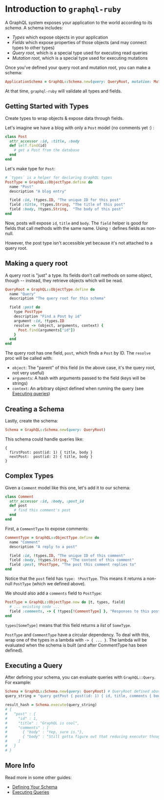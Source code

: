 # Introduction to `graphql-ruby`

A GraphQL system exposes your application to the world according to its _schema_. A schema includes:

- _Types_ which expose objects in your application
- _Fields_ which expose properties of those objects (and may connect types to other types)
- _Query root_, which is a special type used for executing read queries
- _Mutation root_, which is a special type used for executing mutations

Once you've defined your query root and mutation root, you can make a schema:

```ruby
ApplicationSchema = GraphQL::Schema.new(query: QueryRoot, mutation: MutationRoot)
```

At that time, `graphql-ruby` will validate all types and fields.

## Getting Started with Types

Create types to wrap objects & expose data through fields.  

Let's imagine we have a blog with only a `Post` model (no comments yet :) :

```ruby
class Post
  attr_accessor :id, :title, :body
  def self.find(id)
    # get a Post from the database
  end
end
```

Let's make type for `Post`:

```ruby
# `types` is a helper for declaring GraphQL types
PostType = GraphQL::ObjectType.define do
  name "Post"
  description "A blog entry"

  field :id, !types.ID, "The unique ID for this post"
  field :title, !types.String, "The title of this post"
  field :body, !types.String,  "The body of this post"
end
```

Now, posts will expose `id`, `title` and `body`. The `field` helper is good for fields that call methods with the same name. Using `!` defines fields as non-null.

However, the post type isn't accessible yet because it's not attached to a query root.

## Making a query root

A query root is "just" a type. Its fields don't call methods on some object, though -- instead, they retrieve objects which will be read.

```ruby
QueryRoot = GraphQL::ObjectType.define do
  name "Query"
  description "The query root for this schema"

  field :post do
    type PostType
    description "Find a Post by id"
    argument :id, !types.ID
    resolve -> (object, arguments, context) {
      Post.find(arguments["id"])
    }
  end
end
```

The query root has one field, `post`,  which finds a `Post` by ID. The `resolve` proc will be called with:

- `object`: The "parent" of this field (in the above case, it's the query root, not very useful)
- `arguments`: A hash with arguments passed to the field (keys will be strings)
- `context`: An arbitrary object defined when running the query (see [Executing queries](http://www.rubydoc.info/github/rmosolgo/graphql-ruby/file/guides/executing_queries.md))


## Creating a Schema

Lastly, create the schema:

```ruby
Schema = GraphQL::Schema.new(query: QueryRoot)
```

This schema could handle queries like:

```
{
  firstPost: post(id: 1) { title, body }
  nextPost:  post(id: 2) { title, body }
}
```

## Complex Types

Given a `Comment` model like this one, let's add it to our schema:

```ruby
class Comment
  attr_accessor :id, :body, :post_id
  def post
    # find this comment's post
  end
end
```

First, a `CommentType` to expose comments:

```ruby
CommentType = GraphQL::ObjectType.define do
  name "Comment"
  description "A reply to a post"

  field :id, !types.ID, "The unique ID of this comment"
  field :body, !types.String, "The content of this comment"
  field :post, !PostType, "The post this comment replies to"
end
```

Notice that the `post` field has `type: !PostType`. This means it returns a non-null `PostType` (which we defined above).

We should also add a `comments` field to `PostType`:

```ruby
PostType = GraphQL::ObjectType.new do |t, types, field|
  # ... existing code ...
  field :comments, -> { !types[!CommentType] }, "Responses to this post"
end
```

`types[SomeType]` means that this field returns a _list_ of `SomeType`.

`PostType` and `CommentType` have a circular dependency. To deal with this, wrap one of the types in a lambda with `-> { ... }`. The lambda will be evaluated when the schema is built (and after CommentType has been defined).

## Executing a Query

After defining your schema, you can evaluate queries with `GraphQL::Query`. For example:

```ruby
Schema = GraphQL::Schema.new(query: QueryRoot) # QueryRoot defined above
query_string = "query getPost { post(id: 1) { id, title, comments { body } } }"

result_hash = Schema.execute(query_string)
# {
#   "post" : {
#     "id" : 1,
#     "title" : "GraphQL is cool",
#     "comments" : [
#       { "body" : "Yep, sure is."},
#       { "body" : "Still gotta figure out that reducing executor though"}
#     ]
#   }
# }
```

## More Info

Read more in some other guides:

- [Defining Your Schema](http://www.rubydoc.info/github/rmosolgo/graphql-ruby/file/guides/defining_your_schema.md)
- [Executing Queries](http://www.rubydoc.info/github/rmosolgo/graphql-ruby/file/guides/executing_queries.md)
